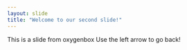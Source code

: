 ```yaml
---
layout: slide
title: "Welcome to our second slide!"
---
```

This is a slide from oxygenbox
Use the left arrow to go back!
